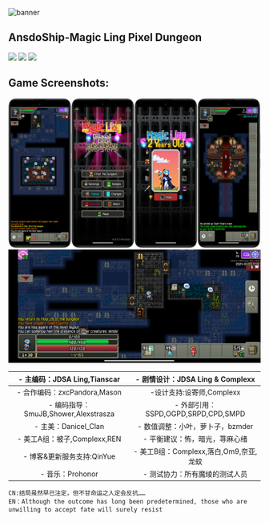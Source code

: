 ![banner](https://socialify.git.ci/LingASDJ/Magic_Ling_Pixel_Dungeon/image?description=1&font=KoHo&forks=1&issues=1&language=1&name=1&owner=1&pattern=Brick%20Wall&pulls=1&stargazers=1&theme=Dark)


<div align="left"> 

## AnsdoShip-Magic Ling Pixel Dungeon

[![](https://img.shields.io/badge/join-QQ%20group-brightgreen?style=for-the-badge&logo=tencentqq)](https://jq.qq.com/?_wv=1027&k=R7ZXeEQM)
![](https://img.shields.io/github/repo-size/LingASDJ/magic-ling-pixel-dungeon?style=for-the-badge&color=%23F8BBD0)
![](https://img.shields.io/github/release/LingASDJ/magic-ling-pixel-dungeon?style=for-the-badge&color=%235C6BC0&label=0.6)



## Game Screenshots:
![](/SCS/list.png)
![](/SCS/game1.jpg)



<div align="center"> 
  
| - 主编码：JDSA Ling,Tianscar        | - 剧情设计：JDSA Ling & Complexx         |
|:-------------------------------:|:------------------------------:|
| - 合作编码：zxcPandora,Mason         |-设计支持:设寄师,Complexx |      |
| - 编码指导：SmuJB,Shower,Alexstrasza | - 外部引用：SSPD,OGPD,SRPD,CPD,SMPD |
| - 主美：Danicel_Clan | - 数值调整：小叶，萝卜子，bzmder
| - 美工A组：被子,Complexx,REN            | - 平衡建议：怖，暗光，荨麻心绪               |
| - 博客&更新服务支持:QinYue             | - 美工B组：Complexx,落白,Om9,奈亚,龙蚊                |
| - 音乐：Prohonor                   | - 测试协力：所有魔绫的测试人员               |

</div>

```
CN:结局虽然早已注定，但不甘命运之人定会反抗……
EN：Although the outcome has long been predetermined, those who are unwilling to accept fate will surely resist
```
</div>

